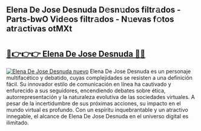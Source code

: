## Elena De Jose Desnuda D𝚎sn𝚞dos filtr𝚊dos - Parts-bwO Vid𝚎os filtr𝚊dos - N𝚞evas f𝚘tos atr𝚊ctivas otMXt

# <h2><a href="http://mb5q5yp.tromn.icu/?c=Elena+De+Jose+Desnuda">🔗👉👉👉 Elena De Jose Desnuda 🔗🔗</a></h2>

[![Elena De Jose Desnuda nuevo](https://i.imgur.com/pEAQMta.gif)](http://mb5q5yp.tromn.icu/?c=Elena+De+Jose+Desnuda)
Elena De Jose Desnuda es un personaje multifacético y debatido, cuyas complejidades se resisten a una definición fácil.  Su innovador estilo de comunicación en línea ha cautivado y enfurecido a sus seguidores, encendiendo debates sobre ética, autorrepresentación y la naturaleza evolutiva de las sociedades virtuales. A pesar de la incertidumbre de sus próximas acciones, su impacto en el mundo virtual es profundo. Con un espíritu inquebrantable y un atractivo innegable, el alcance de Elena De Jose Desnuda en el universo digital es ilimitado.
